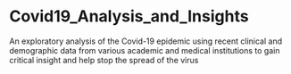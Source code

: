 # Covid19_Analysis_and_Insights
An exploratory analysis of the Covid-19 epidemic using recent clinical and demographic data from various academic and medical institutions to gain critical insight and help stop the spread of the virus
